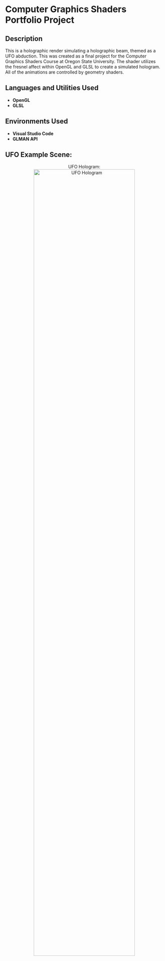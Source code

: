 <h1>Computer Graphics Shaders Portfolio Project</h1>

<h2>Description</h2>
This is a holographic render simulating a holographic beam, themed as a UFO abduction. This was created as a final project for the Computer Graphics Shaders Course at Oregon State University. The shader utilizes the fresnel affect within OpenGL and GLSL to create a simulated hologram. All of the animations are controlled by geometry shaders.
<br />


<h2>Languages and Utilities Used</h2>

- <b>OpenGL</b> 
- <b>GLSL</b>

<h2>Environments Used</h2>

- <b>Visual Studio Code</b>
- <b>GLMAN API</b>

<h2>UFO Example Scene:</h2>

<p align="center">
UFO Hologram: <br/>
<img src="https://imgur.com/a/ufo-image-dH46Jyv.png" height="80%" width="80%" alt="UFO Hologram"/>
<br />
</p>
